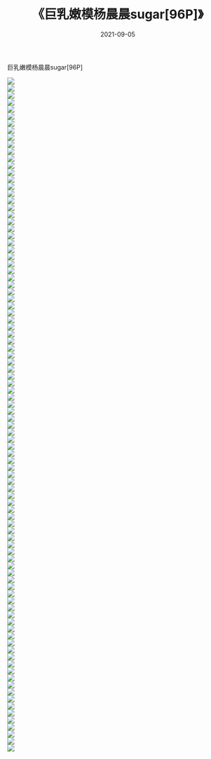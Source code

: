 ﻿---
layout: post
title:  《巨乳嫩模杨晨晨sugar[96P]》
date:   2021-09-05
img: http://pic.660000.xyz/1:/性感/2021/巨乳嫩模杨晨晨sugar[96P]/000.jpg
categories: [美女, 清纯, 唯美]
---

巨乳嫩模杨晨晨sugar[96P]

  ![](http://pic.660000.xyz/1:/性感/2021/巨乳嫩模杨晨晨sugar[96P]/001.jpg) <br> ![](http://pic.660000.xyz/1:/性感/2021/巨乳嫩模杨晨晨sugar[96P]/002.jpg) <br> ![](http://pic.660000.xyz/1:/性感/2021/巨乳嫩模杨晨晨sugar[96P]/003.jpg) <br> ![](http://pic.660000.xyz/1:/性感/2021/巨乳嫩模杨晨晨sugar[96P]/004.jpg) <br> ![](http://pic.660000.xyz/1:/性感/2021/巨乳嫩模杨晨晨sugar[96P]/005.jpg) <br> ![](http://pic.660000.xyz/1:/性感/2021/巨乳嫩模杨晨晨sugar[96P]/006.jpg) <br> ![](http://pic.660000.xyz/1:/性感/2021/巨乳嫩模杨晨晨sugar[96P]/007.jpg) <br> ![](http://pic.660000.xyz/1:/性感/2021/巨乳嫩模杨晨晨sugar[96P]/008.jpg) <br> ![](http://pic.660000.xyz/1:/性感/2021/巨乳嫩模杨晨晨sugar[96P]/009.jpg) <br> ![](http://pic.660000.xyz/1:/性感/2021/巨乳嫩模杨晨晨sugar[96P]/010.jpg) <br> ![](http://pic.660000.xyz/1:/性感/2021/巨乳嫩模杨晨晨sugar[96P]/011.jpg) <br> ![](http://pic.660000.xyz/1:/性感/2021/巨乳嫩模杨晨晨sugar[96P]/012.jpg) <br> ![](http://pic.660000.xyz/1:/性感/2021/巨乳嫩模杨晨晨sugar[96P]/013.jpg) <br> ![](http://pic.660000.xyz/1:/性感/2021/巨乳嫩模杨晨晨sugar[96P]/014.jpg) <br> ![](http://pic.660000.xyz/1:/性感/2021/巨乳嫩模杨晨晨sugar[96P]/015.jpg) <br> ![](http://pic.660000.xyz/1:/性感/2021/巨乳嫩模杨晨晨sugar[96P]/016.jpg) <br> ![](http://pic.660000.xyz/1:/性感/2021/巨乳嫩模杨晨晨sugar[96P]/017.jpg) <br> ![](http://pic.660000.xyz/1:/性感/2021/巨乳嫩模杨晨晨sugar[96P]/018.jpg) <br> ![](http://pic.660000.xyz/1:/性感/2021/巨乳嫩模杨晨晨sugar[96P]/019.jpg) <br> ![](http://pic.660000.xyz/1:/性感/2021/巨乳嫩模杨晨晨sugar[96P]/020.jpg) <br> ![](http://pic.660000.xyz/1:/性感/2021/巨乳嫩模杨晨晨sugar[96P]/021.jpg) <br> ![](http://pic.660000.xyz/1:/性感/2021/巨乳嫩模杨晨晨sugar[96P]/022.jpg) <br> ![](http://pic.660000.xyz/1:/性感/2021/巨乳嫩模杨晨晨sugar[96P]/023.jpg) <br> ![](http://pic.660000.xyz/1:/性感/2021/巨乳嫩模杨晨晨sugar[96P]/024.jpg) <br> ![](http://pic.660000.xyz/1:/性感/2021/巨乳嫩模杨晨晨sugar[96P]/025.jpg) <br> ![](http://pic.660000.xyz/1:/性感/2021/巨乳嫩模杨晨晨sugar[96P]/026.jpg) <br> ![](http://pic.660000.xyz/1:/性感/2021/巨乳嫩模杨晨晨sugar[96P]/027.jpg) <br> ![](http://pic.660000.xyz/1:/性感/2021/巨乳嫩模杨晨晨sugar[96P]/028.jpg) <br> ![](http://pic.660000.xyz/1:/性感/2021/巨乳嫩模杨晨晨sugar[96P]/029.jpg) <br> ![](http://pic.660000.xyz/1:/性感/2021/巨乳嫩模杨晨晨sugar[96P]/030.jpg) <br> ![](http://pic.660000.xyz/1:/性感/2021/巨乳嫩模杨晨晨sugar[96P]/031.jpg) <br> ![](http://pic.660000.xyz/1:/性感/2021/巨乳嫩模杨晨晨sugar[96P]/032.jpg) <br> ![](http://pic.660000.xyz/1:/性感/2021/巨乳嫩模杨晨晨sugar[96P]/033.jpg) <br> ![](http://pic.660000.xyz/1:/性感/2021/巨乳嫩模杨晨晨sugar[96P]/034.jpg) <br> ![](http://pic.660000.xyz/1:/性感/2021/巨乳嫩模杨晨晨sugar[96P]/035.jpg) <br> ![](http://pic.660000.xyz/1:/性感/2021/巨乳嫩模杨晨晨sugar[96P]/036.jpg) <br> ![](http://pic.660000.xyz/1:/性感/2021/巨乳嫩模杨晨晨sugar[96P]/037.jpg) <br> ![](http://pic.660000.xyz/1:/性感/2021/巨乳嫩模杨晨晨sugar[96P]/038.jpg) <br> ![](http://pic.660000.xyz/1:/性感/2021/巨乳嫩模杨晨晨sugar[96P]/039.jpg) <br> ![](http://pic.660000.xyz/1:/性感/2021/巨乳嫩模杨晨晨sugar[96P]/040.jpg) <br> ![](http://pic.660000.xyz/1:/性感/2021/巨乳嫩模杨晨晨sugar[96P]/041.jpg) <br> ![](http://pic.660000.xyz/1:/性感/2021/巨乳嫩模杨晨晨sugar[96P]/042.jpg) <br> ![](http://pic.660000.xyz/1:/性感/2021/巨乳嫩模杨晨晨sugar[96P]/043.jpg) <br> ![](http://pic.660000.xyz/1:/性感/2021/巨乳嫩模杨晨晨sugar[96P]/044.jpg) <br> ![](http://pic.660000.xyz/1:/性感/2021/巨乳嫩模杨晨晨sugar[96P]/045.jpg) <br> ![](http://pic.660000.xyz/1:/性感/2021/巨乳嫩模杨晨晨sugar[96P]/046.jpg) <br> ![](http://pic.660000.xyz/1:/性感/2021/巨乳嫩模杨晨晨sugar[96P]/047.jpg) <br> ![](http://pic.660000.xyz/1:/性感/2021/巨乳嫩模杨晨晨sugar[96P]/048.jpg) <br> ![](http://pic.660000.xyz/1:/性感/2021/巨乳嫩模杨晨晨sugar[96P]/049.jpg) <br> ![](http://pic.660000.xyz/1:/性感/2021/巨乳嫩模杨晨晨sugar[96P]/050.jpg) <br> ![](http://pic.660000.xyz/1:/性感/2021/巨乳嫩模杨晨晨sugar[96P]/051.jpg) <br> ![](http://pic.660000.xyz/1:/性感/2021/巨乳嫩模杨晨晨sugar[96P]/052.jpg) <br> ![](http://pic.660000.xyz/1:/性感/2021/巨乳嫩模杨晨晨sugar[96P]/053.jpg) <br> ![](http://pic.660000.xyz/1:/性感/2021/巨乳嫩模杨晨晨sugar[96P]/054.jpg) <br> ![](http://pic.660000.xyz/1:/性感/2021/巨乳嫩模杨晨晨sugar[96P]/055.jpg) <br> ![](http://pic.660000.xyz/1:/性感/2021/巨乳嫩模杨晨晨sugar[96P]/056.jpg) <br> ![](http://pic.660000.xyz/1:/性感/2021/巨乳嫩模杨晨晨sugar[96P]/057.jpg) <br> ![](http://pic.660000.xyz/1:/性感/2021/巨乳嫩模杨晨晨sugar[96P]/058.jpg) <br> ![](http://pic.660000.xyz/1:/性感/2021/巨乳嫩模杨晨晨sugar[96P]/059.jpg) <br> ![](http://pic.660000.xyz/1:/性感/2021/巨乳嫩模杨晨晨sugar[96P]/060.jpg) <br> ![](http://pic.660000.xyz/1:/性感/2021/巨乳嫩模杨晨晨sugar[96P]/061.jpg) <br> ![](http://pic.660000.xyz/1:/性感/2021/巨乳嫩模杨晨晨sugar[96P]/062.jpg) <br> ![](http://pic.660000.xyz/1:/性感/2021/巨乳嫩模杨晨晨sugar[96P]/063.jpg) <br> ![](http://pic.660000.xyz/1:/性感/2021/巨乳嫩模杨晨晨sugar[96P]/064.jpg) <br> ![](http://pic.660000.xyz/1:/性感/2021/巨乳嫩模杨晨晨sugar[96P]/065.jpg) <br> ![](http://pic.660000.xyz/1:/性感/2021/巨乳嫩模杨晨晨sugar[96P]/066.jpg) <br> ![](http://pic.660000.xyz/1:/性感/2021/巨乳嫩模杨晨晨sugar[96P]/067.jpg) <br> ![](http://pic.660000.xyz/1:/性感/2021/巨乳嫩模杨晨晨sugar[96P]/068.jpg) <br> ![](http://pic.660000.xyz/1:/性感/2021/巨乳嫩模杨晨晨sugar[96P]/069.jpg) <br> ![](http://pic.660000.xyz/1:/性感/2021/巨乳嫩模杨晨晨sugar[96P]/070.jpg) <br> ![](http://pic.660000.xyz/1:/性感/2021/巨乳嫩模杨晨晨sugar[96P]/071.jpg) <br> ![](http://pic.660000.xyz/1:/性感/2021/巨乳嫩模杨晨晨sugar[96P]/072.jpg) <br> ![](http://pic.660000.xyz/1:/性感/2021/巨乳嫩模杨晨晨sugar[96P]/073.jpg) <br> ![](http://pic.660000.xyz/1:/性感/2021/巨乳嫩模杨晨晨sugar[96P]/074.jpg) <br> ![](http://pic.660000.xyz/1:/性感/2021/巨乳嫩模杨晨晨sugar[96P]/075.jpg) <br> ![](http://pic.660000.xyz/1:/性感/2021/巨乳嫩模杨晨晨sugar[96P]/076.jpg) <br> ![](http://pic.660000.xyz/1:/性感/2021/巨乳嫩模杨晨晨sugar[96P]/077.jpg) <br> ![](http://pic.660000.xyz/1:/性感/2021/巨乳嫩模杨晨晨sugar[96P]/078.jpg) <br> ![](http://pic.660000.xyz/1:/性感/2021/巨乳嫩模杨晨晨sugar[96P]/079.jpg) <br> ![](http://pic.660000.xyz/1:/性感/2021/巨乳嫩模杨晨晨sugar[96P]/080.jpg) <br> ![](http://pic.660000.xyz/1:/性感/2021/巨乳嫩模杨晨晨sugar[96P]/081.jpg) <br> ![](http://pic.660000.xyz/1:/性感/2021/巨乳嫩模杨晨晨sugar[96P]/082.jpg) <br> ![](http://pic.660000.xyz/1:/性感/2021/巨乳嫩模杨晨晨sugar[96P]/083.jpg) <br> ![](http://pic.660000.xyz/1:/性感/2021/巨乳嫩模杨晨晨sugar[96P]/084.jpg) <br> ![](http://pic.660000.xyz/1:/性感/2021/巨乳嫩模杨晨晨sugar[96P]/085.jpg) <br> ![](http://pic.660000.xyz/1:/性感/2021/巨乳嫩模杨晨晨sugar[96P]/086.jpg) <br> ![](http://pic.660000.xyz/1:/性感/2021/巨乳嫩模杨晨晨sugar[96P]/087.jpg) <br> ![](http://pic.660000.xyz/1:/性感/2021/巨乳嫩模杨晨晨sugar[96P]/088.jpg) <br> ![](http://pic.660000.xyz/1:/性感/2021/巨乳嫩模杨晨晨sugar[96P]/089.jpg) <br> ![](http://pic.660000.xyz/1:/性感/2021/巨乳嫩模杨晨晨sugar[96P]/090.jpg) <br> ![](http://pic.660000.xyz/1:/性感/2021/巨乳嫩模杨晨晨sugar[96P]/091.jpg) <br> ![](http://pic.660000.xyz/1:/性感/2021/巨乳嫩模杨晨晨sugar[96P]/092.jpg) <br> ![](http://pic.660000.xyz/1:/性感/2021/巨乳嫩模杨晨晨sugar[96P]/093.jpg) <br> ![](http://pic.660000.xyz/1:/性感/2021/巨乳嫩模杨晨晨sugar[96P]/094.jpg) <br> ![](http://pic.660000.xyz/1:/性感/2021/巨乳嫩模杨晨晨sugar[96P]/095.jpg) <br> ![](http://pic.660000.xyz/1:/性感/2021/巨乳嫩模杨晨晨sugar[96P]/096.jpg) <br>